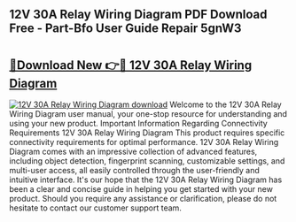 ## 12V 30A Relay Wiring Diagram PDF Download Free - Part-Bfo User Guide Repair 5gnW3

# <h2><a href="http://dflr34k.blite.top/?on=12V+30A+Relay+Wiring+Diagram">🔗Download New 👉🔴 12V 30A Relay Wiring Diagram</a></h2>

[![12V 30A Relay Wiring Diagram download](https://i.imgur.com/lujVjoI.png)](http://dflr34k.blite.top/?on=12V+30A+Relay+Wiring+Diagram)
Welcome to the 12V 30A Relay Wiring Diagram user manual, your one-stop resource for understanding and using your new product. Important Information Regarding Connectivity Requirements 12V 30A Relay Wiring Diagram This product requires specific connectivity requirements for optimal performance. 12V 30A Relay Wiring Diagram comes with an impressive collection of advanced features, including object detection, fingerprint scanning, customizable settings, and multi-user access, all easily controlled through the user-friendly and intuitive interface. It's our hope that the 12V 30A Relay Wiring Diagram has been a clear and concise guide in helping you get started with your new product. Should you require any assistance or clarification, please do not hesitate to contact our customer support team.
